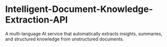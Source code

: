 # Intelligent-Document-Knowledge-Extraction-API
A multi-language AI service that automatically extracts insights, summaries, and structured knowledge from unstructured documents.
